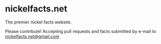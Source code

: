 # nickelfacts.net
The premier nickel facts website.

Please contribute! Accepting pull requests and facts submitted by e-mail to nickelfacts.net@gmail.com
